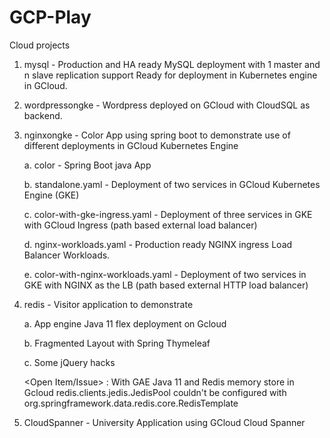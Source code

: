 # GCP-Play
Cloud projects

1. mysql - Production and HA ready MySQL deployment with 1 master and n slave replication support
           Ready for deployment in Kubernetes engine in GCloud.
2. wordpressongke - Wordpress deployed on GCloud with CloudSQL as backend.
3. nginxongke - Color App using spring boot to demonstrate use of different deployments in GCloud Kubernetes Engine
   
   a. color - Spring Boot java App
   
   b. standalone.yaml - Deployment of two services in GCloud Kubernetes Engine (GKE)
   
   c. color-with-gke-ingress.yaml - Deployment of three services in GKE 
                                    with GCloud Ingress (path based external load balancer)
                                    
   d. nginx-workloads.yaml - Production ready NGINX ingress Load Balancer Workloads.
   
   e. color-with-nginx-workloads.yaml - Deployment of two services in GKE
                                        with NGINX as the LB (path based external HTTP load balancer)
4. redis - Visitor application to demonstrate 

   a. App engine Java 11 flex deployment on Gcloud
   
   b. Fragmented Layout with Spring Thymeleaf
   
   c. Some jQuery hacks
   
   <Open Item/Issue> : With GAE Java 11 and Redis memory store in Gcloud 
   redis.clients.jedis.JedisPool couldn't be configured with org.springframework.data.redis.core.RedisTemplate
           
5. CloudSpanner - University Application using GCloud Cloud Spanner
